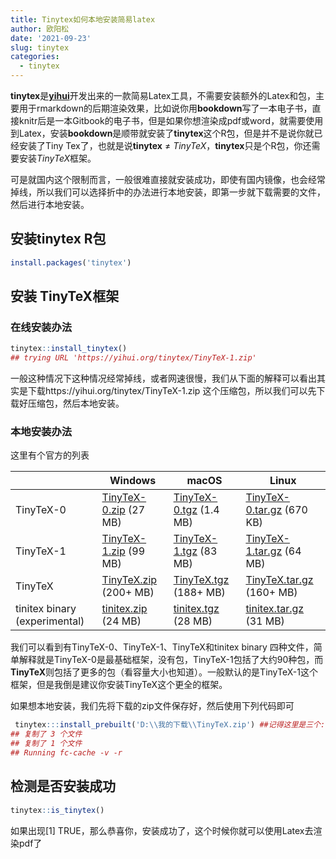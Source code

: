 ```yaml
---
title: Tinytex如何本地安装简易latex
author: 欧阳松
date: '2021-09-23'
slug: tinytex
categories:
  - tinytex
---
```


**tinytex**是[**yihui**](https://github.com/yihui)开发出来的一款简易Latex工具，不需要安装额外的Latex和包，主要用于rmarkdown的后期渲染效果，比如说你用**bookdown**写了一本电子书，直接knitr后是一本Gitbook的电子书，但是如果你想渲染成pdf或word，就需要使用到Latex，安装**bookdown**是顺带就安装了**tinytex**这个R包，但是并不是说你就已经安装了Tiny Tex了，也就是说**tinytex** ≠ *TinyTeX*，**tinytex**只是个R包，你还需要安装*TinyTeX*框架。

可是就国内这个限制而言，一般很难直接就安装成功，即使有国内镜像，也会经常掉线，所以我们可以选择折中的办法进行本地安装，即第一步就下载需要的文件，然后进行本地安装。

## 安装**tinytex** R包

``` r
install.packages('tinytex')
```

## 安装 TinyTeX框架

### 在线安装办法

``` r
tinytex::install_tinytex()
## trying URL 'https://yihui.org/tinytex/TinyTeX-1.zip'
```

一般这种情况下这种情况经常掉线，或者网速很慢，我们从下面的解释可以看出其实是下载https://yihui.org/tinytex/TinyTeX-1.zip 这个压缩包，所以我们可以先下载好压缩包，然后本地安装。

### 本地安装办法

这里有个官方的列表

|                               | **Windows**                                                      | **macOS**                                                         | **Linux**                                                               |
|----------------|------------------|------------------|--------------------|
| TinyTeX-0                     | [TinyTeX-0.zip](https://yihui.org/tinytex/TinyTeX-0.zip) (27 MB) | [TinyTeX-0.tgz](https://yihui.org/tinytex/TinyTeX-0.tgz) (1.4 MB) | [TinyTeX-0.tar.gz](https://yihui.org/tinytex/TinyTeX-0.tar.gz) (670 KB) |
| TinyTeX-1                     | [TinyTeX-1.zip](https://yihui.org/tinytex/TinyTeX-1.zip) (99 MB) | [TinyTeX-1.tgz](https://yihui.org/tinytex/TinyTeX-1.tgz) (83 MB)  | [TinyTeX-1.tar.gz](https://yihui.org/tinytex/TinyTeX-1.tar.gz) (64 MB)  |
| TinyTeX                       | [TinyTeX.zip](https://yihui.org/tinytex/TinyTeX.zip) (200+ MB)   | [TinyTeX.tgz](https://yihui.org/tinytex/TinyTeX.tgz) (188+ MB)    | [TinyTeX.tar.gz](https://yihui.org/tinytex/TinyTeX.tar.gz) (160+ MB)    |
| tinitex binary (experimental) | [tinitex.zip](https://yihui.org/tinytex/tinitex.zip) (24 MB)     | [tinitex.tgz](https://yihui.org/tinytex/tinitex.tgz) (28 MB)      | [tinitex.tar.gz](https://yihui.org/tinytex/tinitex.tar.gz) (31 MB)      |

我们可以看到有TinyTeX-0、TinyTeX-1、TinyTeX和tinitex binary 四种文件，简单解释就是TinyTeX-0是最基础框架，没有包，TinyTeX-1包括了大约90种包，而**TinyTeX**则包括了更多的包（看容量大小也知道）。一般默认的是TinyTeX-1这个框架，但是我倒是建议你安装TinyTeX这个更全的框架。

如果想本地安装，我们先将下载的zip文件保存好，然后使用下列代码即可

``` r
 tinytex:::install_prebuilt('D:\\我的下载\\TinyTeX.zip') ##记得这里是三个:
## 复制了 3 个文件
## 复制了 1 个文件
## Running fc-cache -v -r
```

## 检测是否安装成功

``` r
tinytex::is_tinytex()
```

如果出现\[1\] TRUE，那么恭喜你，安装成功了，这个时候你就可以使用Latex去渲染pdf了
